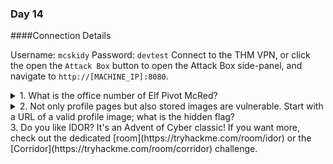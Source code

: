 ### Day 14

####Connection Details

Username: `mcskidy`
Password: `devtest`
Connect to the THM VPN, or click the open the `Attack Box` button to open the Attack Box side-panel, and navigate to `http://[MACHINE_IP]:8080`.

<details>
<summary>1. What is the office number of Elf Pivot McRed?</summary>

```134```
</details>
<details>
<summary>2. Not only profile pages but also stored images are vulnerable. Start with a URL of a valid profile image; what is the hidden flag?</summary>

```THM{close_the_door}```
</details>
3. Do you like IDOR? It's an Advent of Cyber classic! If you want more, check out the dedicated [room](https://tryhackme.com/room/idor) or the [Corridor](https://tryhackme.com/room/corridor) challenge.
